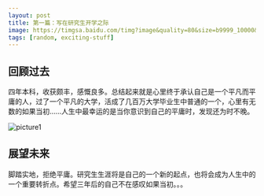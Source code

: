 ```yaml
---
layout: post
title: 第一篇：写在研究生开学之际
image: https://timgsa.baidu.com/timg?image&quality=80&size=b9999_10000&sec=1503488954801&di=82836c7b72fea6d85f1db26fd77c9f2b&imgtype=0&src=http%3A%2F%2Fwww.230189.com%2Ftupian%2Flizhiwenzhang%2F160801%2Fjujuepingyong.jpg
tags: [random, exciting-stuff]
---
```


##  回顾过去

四年本科，收获颇丰，感慨良多。总结起来就是心里终于承认自己是一个平凡而平庸的人，过了一个平凡的大学，活成了几百万大学毕业生中普通的一个，心里有无数的如果当初……人生中最幸运的是当你意识到自己的平庸时，发现还为时不晚。

![picture1](https://timgsa.baidu.com/timg?image&quality=80&size=b9999_10000&sec=1503488954801&di=82836c7b72fea6d85f1db26fd77c9f2b&imgtype=0&src=http%3A%2F%2Fwww.230189.com%2Ftupian%2Flizhiwenzhang%2F160801%2Fjujuepingyong.jpg)

## 展望未来

脚踏实地，拒绝平庸。研究生生涯将是自己的一个新的起点，也将会成为人生中的一个重要转折点。希望三年后的自己不在感叹如果当初。。。